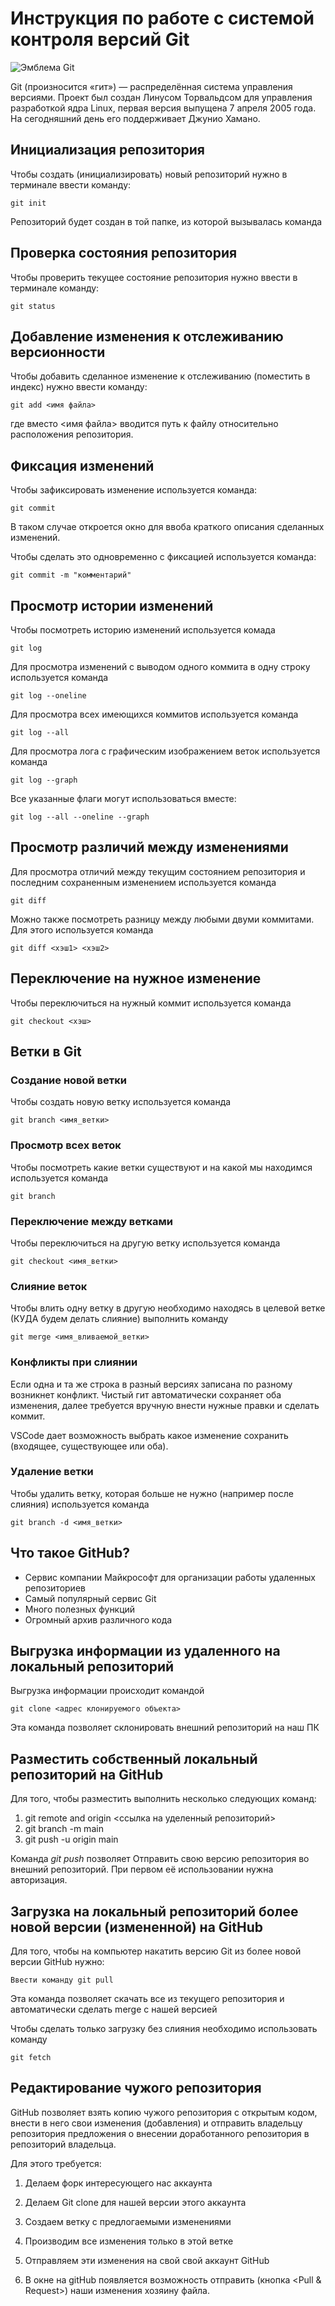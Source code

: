 # **Инструкция по работе с системой контроля версий Git**

![Эмблема Git](git.jpg)

Git (произносится «гит») — распределённая система управления версиями. Проект был создан Линусом Торвальдсом для управления разработкой ядра Linux, первая версия выпущена 7 апреля 2005 года. На сегодняшний день его поддерживает Джунио Хамано.

## Инициализация репозитория

Чтобы создать (инициализировать) новый репозиторий нужно в терминале ввести команду:

    git init

Репозиторий будет создан в той папке, из которой вызывалась команда

## Проверка состояния репозитория

Чтобы проверить текущее состояние репозитория нужно ввести в терминале команду:

    git status

## Добавление изменения к отслеживанию версионности

Чтобы добавить сделанное изменение к отслеживанию (поместить в индекс) нужно ввести команду:

    git add <имя файла>

где вместо <имя файла> вводится путь к файлу относительно расположения репозитория.

## Фиксация изменений

Чтобы зафиксировать изменение используется команда:

    git commit

В таком случае откроется окно для ввоба краткого описания сделанных изменений.

Чтобы сделать это одновременно с фиксацией используется команда:

    git commit -m "комментарий"

## Просмотр истории изменений

Чтобы посмотреть историю изменений используется комада

    git log

Для просмотра изменений с выводом одного коммита в одну строку используется команда

    git log --oneline

Для просмотра всех имеющихся коммитов используется команда

    git log --all

Для просмотра лога с графическим изображением веток используется команда

    git log --graph

Все указанные флаги могут использоваться вместе:

    git log --all --oneline --graph

## Просмотр различий между изменениями

Для просмотра отличий между текущим состоянием репозитория и последним сохраненным изменением используется команда

    git diff

Можно также посмотреть разницу между любыми двуми коммитами. Для этого используется команда

    git diff <хэш1> <хэш2>

## Переключение на нужное изменение

Чтобы переключиться на нужный коммит используется команда

    git checkout <хэш>

## Ветки в Git

### Создание новой ветки

Чтобы создать новую ветку используется команда

    git branch <имя_ветки>

### Просмотр всех веток

Чтобы посмотреть какие ветки существуют и на какой мы находимся используется команда

    git branch

### Переключение между ветками

Чтобы переключиться на другую ветку используется команда

    git checkout <имя_ветки>

### Слияние веток

Чтобы влить одну ветку в другую необходимо находясь в целевой ветке (КУДА будем делать слияние) выполнить команду

    git merge <имя_вливаемой_ветки>

### Конфликты при слиянии

Если одна и та же строка в разный версиях записана по разному возникнет конфликт.
Чистый гит автоматически сохраняет оба изменения, далее требуется вручную внести нужные правки и сделать коммит.

VSСode дает возможность выбрать какое изменение сохранить (входящее, существующее или оба).

### Удаление ветки

Чтобы удалить ветку, которая больше не нужно (например после слияния) используется команда

    git branch -d <имя_ветки>

## Что такое GitHub?

* Сервис компании Майкрософт для организации работы удаленных
репозиториев
* Самый популярный сервис Git
* Много полезных функций
* Огромный архив различного кода

## Выгрузка информации из удаленного на локальный репозиторий

Выгрузка информации происходит командой
    
    git clone <адрес клонируемого объекта>
    
Эта команда позволяет склонировать внешний репозиторий на наш ПК 

## Разместить собственный локальный репозиторий на GitHub

Для того, чтобы разместить выполнить несколько следующих команд:

1. git remote and origin <ссылка на уделенный репозиторий>
2. git branch -m main
3. git push -u origin main

Команда *git push* позволяет Отправить свою версию репозитория во
внешний репозиторий. При первом её использовании нужна авторизация.

## Загрузка на локальный репозиторий более новой версии (измененной) на GitHub

Для того, чтобы на компьютер накатить версию Git из более новой версии GitHub нужно:

    Ввести команду git pull

Эта команда позволяет скачать все из текущего репозитория и автоматически сделать merge с нашей версией

Чтобы сделать только загрузку без слияния необходимо использовать команду 

    git fetch

## Редактирование чужого репозитория

GitHub позволяет взять копию чужого репозитория с открытым кодом, внести в него свои изменения (добавления) и отправить владельцу репозитория предложения о внесении доработанного репозитория в репозиторий владельца. 

Для этого требуется:

1. Делаем форк интересующего нас аккаунта

2. Делаем Git clone для нашей версии этого аккаунта

3. Создаем ветку с предлогаемыми изменениями

4. Производим все изменения только в этой ветке

5. Отправляем эти изменения на свой свой аккаунт GitHub

6. В окне на gitHub появляется возможность отправить (кнопка <Pull & Request>) наши изменения хозяину файла.